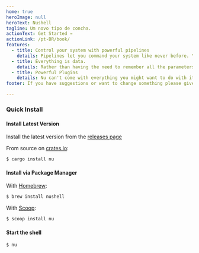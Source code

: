 ```yaml
---
home: true
heroImage: null
heroText: Nushell
tagline: Um novo tipo de concha.
actionText: Get Started →
actionLink: /pt-BR/book/
features:
  - title: Control your system with powerful pipelines
    details: Pipelines let you command your system like never before. Your system belongs to you, and it awaits your command.
  - title: Everything is data.
    details: Rather than having the need to remember all the parameters to all the commands, we can just use the same, regardless of where it came from.
  - title: Powerful Plugins
    details: Nu can't come with everything you might want to do with it, so you can extend using its powerful plugin system.
footer: If you have suggestions or want to change something please give us feedback

---
```

### Quick Install

#### Install Latest Version

Install the latest version from the [releases page](https://github.com/nushell/nushell/releases)

From source on [crates.io](https://crates.io):

```sh
$ cargo install nu
```

#### Install via Package Manager

With [Homebrew](https://brew.sh/):

```sh
$ brew install nushell
```

With [Scoop](https://scoop.sh):

```powershell
$ scoop install nu
```

#### Start the shell

```
$ nu
```